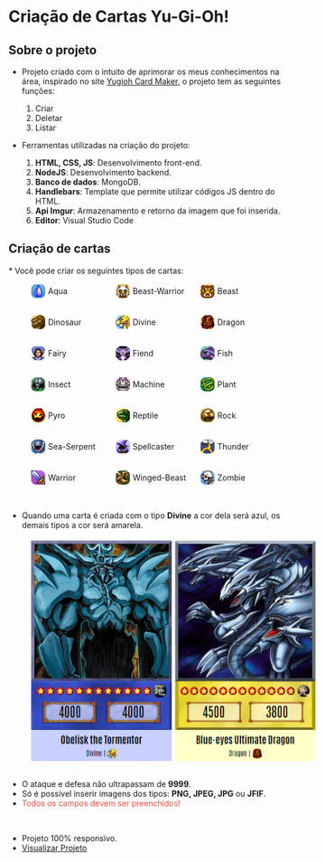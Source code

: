 # Criação de Cartas Yu-Gi-Oh!

## Sobre o projeto
* Projeto criado com o intuito de aprimorar os meus conhecimentos na área, inspirado no site <a href="https://www.cardmaker.net/yugioh/">Yugioh Card Maker</a>, o projeto tem as seguintes funções: 
   <ol>
      <li>Criar</li>
      <li>Deletar</li>
      <li>Listar</li>
   </ol>  

* Ferramentas utilizadas na criação do projeto:
   <ol>
      <li><b>HTML, CSS, JS</b>: Desenvolvimento front-end.</li>
      <li><b>NodeJS</b>: Desenvolvimento backend.</li>
      <li><b>Banco de dados</b>: MongoDB.</li>
      <li><b>Handlebars</b>: Template que permite utilizar códigos JS dentro do HTML.</li>
      <li><b>Api Imgur</b>: Armazenamento e retorno da imagem que foi inserida.</li>
      <li><b>Editor</b>: Visual Studio Code</li>
   </ol> 

<div class="container">
   <h2>Criação de cartas</h2>
   * Você pode criar os seguintes tipos de cartas:

   <div class="container-icons">
      <div class="content-icon">
         <img src="public/image/types/aqua.png">
         <span>aqua</span>
      </div>
      <div class="content-icon">
         <img src="public/image/types/beast-warrior.png"> 
         <span>beast-warrior</span>
      </div>
      <div class="content-icon">
         <img src="public/image/types/beast.png">
         <span>beast</span>
      </div>
   </div>
   <div class="container-icons">
      <div class="content-icon">
         <img src="public/image/types/dinosaur.png">
         <span>dinosaur</span>
      </div>
      <div class="content-icon">
         <img src="public/image/types/divine.png"> 
         <span>divine</span>
      </div>
      <div class="content-icon">
         <img src="public/image/types/dragon.png">
         <span>dragon</span>
      </div>
   </div>
   <div class="container-icons">
      <div class="content-icon">
         <img src="public/image/types/fairy.png">
         <span>fairy</span>
      </div>
      <div class="content-icon">
         <img src="public/image/types/fiend.png">
         <span>fiend</span>
      </div>
      <div class="content-icon">
         <img src="public/image/types/fish.png">
         <span>fish</span>
      </div>
   </div>
   <div class="container-icons">
      <div class="content-icon">
        <img src="public/image/types/insect.png">
         <span>insect</span>
      </div>
      <div class="content-icon">
         <img src="public/image/types/machine.png">
         <span>machine</span>
      </div>
      <div class="content-icon">
         <img src="public/image/types/plant.png">
         <span>plant</span>
      </div>
   </div>
   <div class="container-icons">
      <div class="content-icon">
         <img src="public/image/types/pyro.png">
         <span>pyro</span>
      </div>
      <div class="content-icon">
        <img src="public/image/types/reptile.png">
         <span>reptile</span>
      </div>
      <div class="content-icon">
         <img src="public/image/types/rock.png">
         <span>rock</span>
      </div>
   </div>
   <div class="container-icons">
      <div class="content-icon">
         <img src="public/image/types/sea-serpent.png">
         <span>sea-serpent</span>
      </div>
      <div class="content-icon">
         <img src="public/image/types/spellcaster.png">
         <span>spellcaster</span>
      </div>
      <div class="content-icon">
         <img src="public/image/types/thunder.png">
         <span>thunder</span>
      </div>
   </div>
   <div class="container-icons">
      <div class="content-icon">
         <img src="public/image/types/warrior.png">
         <span>warrior</span>
      </div>
      <div class="content-icon">
         <img src="public/image/types/winged-beast.png">
         <span>winged-beast</span>
      </div>
      <div class="content-icon">
         <img src="public/image/types/zombie.png">
         <span>zombie</span>
      </div>
   </div>

   <br/>

   * Quando uma carta é criada com o tipo <b>Divine</b> a cor dela será azul, os demais tipos a cor será amarela.

   <img class="cardColor" src="public/image/cards.png">

   * O ataque e defesa não ultrapassam de <b>9999</b>. 
   * Só é possível inserir imagens dos tipos: <b>PNG, JPEG, JPG</b> ou <b>JFIF</b>.
   * <span style="color: #f54b42;">Todos os campos devem ser preenchidos!</span>

   <br/>

   * Projeto 100% responsivo.
   * <a href="https://yugioh-create-card.herokuapp.com/">Visualizar Projeto</a>

</div>


<style type='text/css'>
   .container{
      margin: 20px 0;
   }
   .container-icons {
      display: flex;
      align-content: center;
      margin-left: 40px;
   }
   .content-icon {
      width: 150px; 
      display: flex;
      align-items: center;
      margin: 15px 0;
   }
   .content-icon:last-child{
      border: none;
   }
   .content-icon img{
      width: 25px;
   }
   .content-icon span{
      margin-left: 5px;
      text-transform: capitalize;
   }
   .cardColor{
      margin: 5px 0 15px 40px;
   }
</style>
